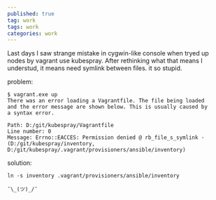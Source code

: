 ```yaml
---
published: true
tag: work
tags: work
categories: work
---
```

Last days I saw strange mistake in cygwin-like console when tryed up nodes by vagrant use kubespray.
After rethinking what that means I understud, it means need symlink between files.
it so stupid.

problem:

```
$ vagrant.exe up
There was an error loading a Vagrantfile. The file being loaded
and the error message are shown below. This is usually caused by
a syntax error.

Path: D:/git/kubespray/Vagrantfile
Line number: 0
Message: Errno::EACCES: Permission denied @ rb_file_s_symlink - (D:/git/kubespray/inventory, D:/git/kubespray/.vagrant/provisioners/ansible/inventory)

```

solution: 

`ln -s inventory .vagrant/provisioners/ansible/inventory`

```¯\_(ツ)_/¯```

